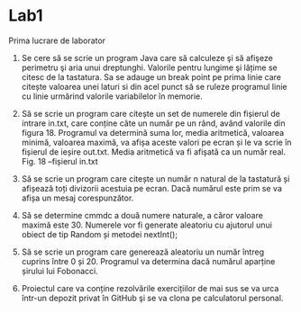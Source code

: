# Lab1
Prima lucrare de laborator
1. Se cere să se scrie un program Java care să calculeze şi să afişeze perimetru şi aria unui
dreptunghi. Valorile pentru lungime şi lățime se citesc de la tastatura. Sa se adauge un break
point pe prima linie care citește valoarea unei laturi si din acel punct să se ruleze programul
linie cu linie urmărind valorile variabilelor în memorie.

2. Să se scrie un program care citește un set de numerele din fișierul de intrare in.txt, care
conține câte un număr pe un rând, având valorile din figura 18. Programul va determină suma
lor, media aritmetică, valoarea minimă, valoarea maximă, va afișa aceste valori pe ecran și le
va scrie în fișierul de ieșire out.txt. Media aritmetică va fi afișată ca un număr real.
Fig. 18 –fișierul in.txt

3. Să se scrie un program care citește un număr n natural de la tastatură și afișează toți
divizorii acestuia pe ecran. Dacă numărul este prim se va afișa un mesaj corespunzător.

4. Să se determine cmmdc a două numere naturale, a căror valoare maximă este 30. Numerele
vor fi generate aleatoriu cu ajutorul unui obiect de tip Random și metodei nextInt();

5. Să se scrie un program care generează aleatoriu un număr întreg cuprins între 0 și 20.
Programul va determina dacă numărul aparține șirului lui Fobonacci.

6. Proiectul care va conține rezolvările exercițiilor de mai sus se va urca într-un depozit privat
în GitHub şi se va clona pe calculatorul personal. 
